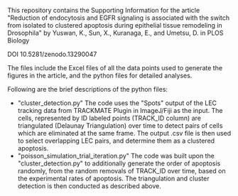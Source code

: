 This repository contains the Supporting Information for the article "Reduction of endocytosis and EGFR signaling is associated with the switch from isolated to clustered apoptosis during epithelial tissue remodeling in Drosophila" by Yuswan, K., Sun, X., Kuranaga, E., and Umetsu, D. in PLOS Biology

DOI 10.5281/zenodo.13290047

The files include the Excel files of all the data points used to generate the figures in the article, and the python files for detailed analyses.

Following are the brief descriptions of the python files:

- "cluster_detection.py" The code uses the "Spots" output of the LEC tracking data from TRACKMATE Plugin in ImageJ/Fiji as the input. The cells, represented by ID labeled points (TRACK_ID column) are triangulated (Delaunay Triangulation) over time to detect pairs of cells which are eliminated at the same frame. The output .csv file is then used to select overlapping LEC pairs, and determine them as a clustered apoptosis.
- "poisson_simulation_trial_iteration.py" The code was built upon the "cluster_detection.py" to additionally generate the order of apoptosis randomly, from the random removals of TRACK_ID over time, based on the experimental rates of apoptosis. The triangulation and cluster detection is then conducted as described above.
